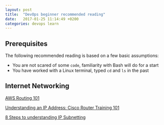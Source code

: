 ```yaml
---
layout: post
title:  "DevOps beginner recommended reading"
date:   2017-01-25 11:14:49 +0200
categories: devops learn
---
```


## Prerequisites

The following recommended reading is based on a few basic assumptions:

* You are not scared of some `code`, familiarity with Bash will do for a start
* You have worked with a Linux terminal, typed `cd` and `ls` in the past

## Internet Networking

[AWS Routing 101](https://medium.com/@mda590/aws-routing-101-67879d23014d#.x6773gofo)

[Understanding an IP Address: Cisco Router Training 101](https://www.youtube.com/watch?v=LxNgWsseE0w)

[8 Steps to understanding IP Subnetting](https://www.techopedia.com/6/28587/internet/8-steps-to-understanding-ip-subnetting)

